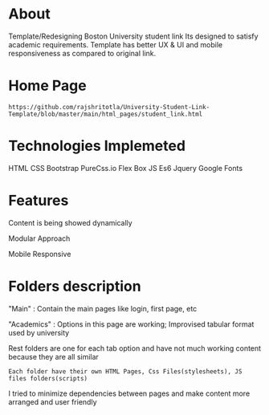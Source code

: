 # About
Template/Redesigning Boston University student link
Its designed to satisfy academic requirements.
Template has better UX & UI and mobile responsiveness as compared to original link.

# Home Page
```
https://github.com/rajshritotla/University-Student-Link-Template/blob/master/main/html_pages/student_link.html
```

# Technologies Implemeted
HTML    CSS   Bootstrap   PureCss.io    Flex Box    JS    Es6   Jquery    Google Fonts

# Features
Content is being showed dynamically

Modular Approach 

Mobile Responsive

# Folders description

"Main" : Contain the main pages like login, first page, etc

"Academics" : Options in this page are working; Improvised tabular format used by university

Rest folders are one for each tab option and have not much working content because they are all similar 

```
Each folder have their own HTML Pages, Css Files(stylesheets), JS files folders(scripts)
```

I tried to minimize dependencies between pages and make content more arranged and user friendly

